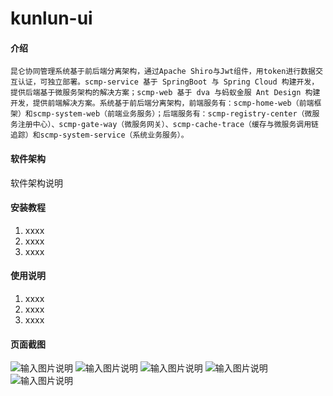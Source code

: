 # kunlun-ui

#### 介绍
    昆仑协同管理系统基于前后端分离架构，通过Apache Shiro与Jwt组件，用token进行数据交互认证，可独立部署。scmp-service 基于 SpringBoot 与 Spring Cloud 构建开发，提供后端基于微服务架构的解决方案；scmp-web 基于 dva 与蚂蚁金服 Ant Design 构建开发，提供前端解决方案。系统基于前后端分离架构，前端服务有：scmp-home-web（前端框架）和scmp-system-web（前端业务服务）；后端服务有：scmp-registry-center（微服务注册中心）、scmp-gate-way（微服务网关）、scmp-cache-trace（缓存与微服务调用链追踪）和scmp-system-service（系统业务服务）。

#### 软件架构
软件架构说明

#### 安装教程

1.  xxxx
2.  xxxx
3.  xxxx

#### 使用说明

1.  xxxx
2.  xxxx
3.  xxxx

#### 页面截图
![输入图片说明](https://images.gitee.com/uploads/images/2020/0329/212754_19dcff86_1894302.png "屏幕截图.png")
![输入图片说明](https://images.gitee.com/uploads/images/2020/0329/212715_b90c56b0_1894302.png "屏幕截图.png")
![输入图片说明](https://images.gitee.com/uploads/images/2020/0329/212846_cdc3bebd_1894302.png "屏幕截图.png")
![输入图片说明](https://images.gitee.com/uploads/images/2020/0329/212933_5dc7b5d8_1894302.png "屏幕截图.png")
![输入图片说明](https://images.gitee.com/uploads/images/2020/0329/213017_05874d99_1894302.png "屏幕截图.png")
